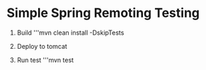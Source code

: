 
# Simple Spring Remoting Testing

1. Build
   '''mvn clean install -DskipTests

2. Deploy to tomcat

3. Run test
   '''mvn test
